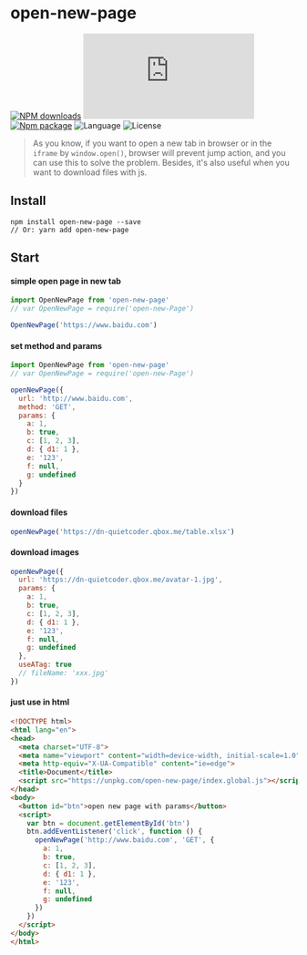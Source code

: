 # open-new-page

[![NPM downloads](http://img.shields.io/npm/dm/open-new-page.svg)](https://npmjs.org/package/open-new-page)
![JS gzip size](http://img.badgesize.io/https://unpkg.com/open-new-page/index.js?compression=gzip&label=gzip%20size:%20JS)
[![Npm package](https://img.shields.io/npm/v/open-new-page.svg)](https://www.npmjs.org/package/open-new-page)
![Language](https://img.shields.io/badge/language-javascript-yellow.svg)
![License](https://img.shields.io/badge/license-MIT-000000.svg)

> As you know, if you want to open a new tab in browser or in the `iframe` by
`window.open()`, browser will prevent jump action, and you can use this to
solve the problem. Besides, it's also useful when you want to download files
with js.

## Install

```shell
npm install open-new-page --save
// Or: yarn add open-new-page
```

## Start

#### simple open page in new tab

```js
import OpenNewPage from 'open-new-page'
// var OpenNewPage = require('open-new-Page')

OpenNewPage('https://www.baidu.com')
```

#### set method and params

```js
import OpenNewPage from 'open-new-page'
// var OpenNewPage = require('open-new-Page')

openNewPage({
  url: 'http://www.baidu.com',
  method: 'GET',
  params: {
    a: 1,
    b: true,
    c: [1, 2, 3],
    d: { d1: 1 },
    e: '123',
    f: null,
    g: undefined
  }
})
```

#### download files

```js
openNewPage('https://dn-quietcoder.qbox.me/table.xlsx')
```

#### download images

```js
openNewPage({
  url: 'https://dn-quietcoder.qbox.me/avatar-1.jpg',
  params: {
    a: 1,
    b: true,
    c: [1, 2, 3],
    d: { d1: 1 },
    e: '123',
    f: null,
    g: undefined
  },
  useATag: true
  // fileName: 'xxx.jpg'
})
```

#### just use in html

```html
<!DOCTYPE html>
<html lang="en">
<head>
  <meta charset="UTF-8">
  <meta name="viewport" content="width=device-width, initial-scale=1.0">
  <meta http-equiv="X-UA-Compatible" content="ie=edge">
  <title>Document</title>
  <script src="https://unpkg.com/open-new-page/index.global.js"></script>
</head>
<body>
  <button id="btn">open new page with params</button>
  <script>
    var btn = document.getElementById('btn')
    btn.addEventListener('click', function () {
      openNewPage('http://www.baidu.com', 'GET', {
        a: 1,
        b: true,
        c: [1, 2, 3],
        d: { d1: 1 },
        e: '123',
        f: null,
        g: undefined
      })
    })
  </script>
</body>
</html>
```
